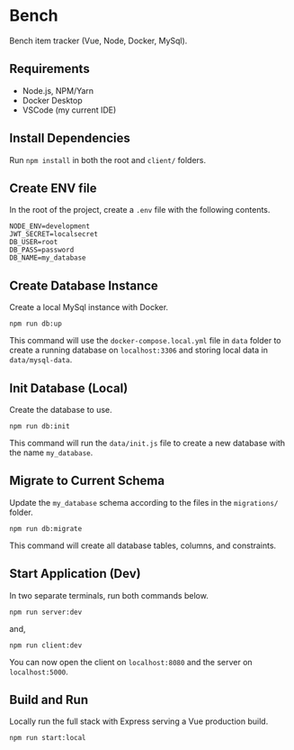 # Bench

Bench item tracker (Vue, Node, Docker, MySql).

## Requirements

- Node.js, NPM/Yarn
- Docker Desktop
- VSCode (my current IDE)

## Install Dependencies

Run `npm install` in both the root and `client/` folders.

## Create ENV file
In the root of the project, create a `.env` file with the following contents.

```
NODE_ENV=development
JWT_SECRET=localsecret
DB_USER=root
DB_PASS=password
DB_NAME=my_database
```

## Create Database Instance

Create a local MySql instance with Docker.

```
npm run db:up
```

This command will use the `docker-compose.local.yml` file in `data` folder to create a running database on `localhost:3306` and storing local data in `data/mysql-data`.

## Init Database (Local)

Create the database to use.

```
npm run db:init
```

This command will run the `data/init.js` file to create a new database with the name `my_database`.

## Migrate to Current Schema

Update the `my_database` schema according to the files in the `migrations/` folder.

```
npm run db:migrate
```

This command will create all database tables, columns, and constraints.

## Start Application (Dev)

In two separate terminals, run both commands below.

```
npm run server:dev
```

and,

```
npm run client:dev
```

You can now open the client on `localhost:8080` and the server on `localhost:5000`.

## Build and Run

Locally run the full stack with Express serving a Vue production build.

```
npm run start:local
```

